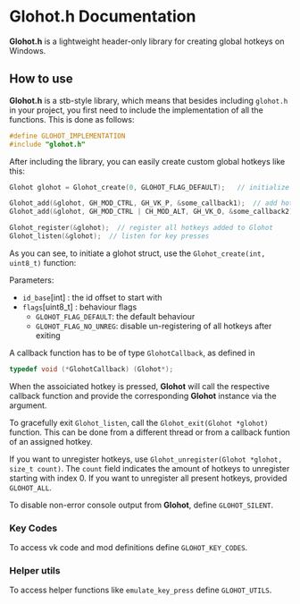 # Glohot.h Documentation

**Glohot.h** is a lightweight header-only library for creating global hotkeys on Windows.

## How to use
**Glohot.h** is a stb-style library, which means that besides including `glohot.h` in your project, you first need to include the implementation of all the functions.
This is done as follows:
```c 
#define GLOHOT_IMPLEMENTATION
#include "glohot.h"
```

After including the library, you can easily create custom global hotkeys like this:

```c 
Glohot glohot = Glohot_create(0, GLOHOT_FLAG_DEFAULT);   // initialize Glohot

Glohot_add(&glohot, GH_MOD_CTRL, GH_VK_P, &some_callback1);  // add hotkeys to Glohot
Glohot_add(&glohot, GH_MOD_CTRL | CH_MOD_ALT, GH_VK_O, &some_callback2);  // provide vk code and modifiers of the key and the callback function

Glohot_register(&glohot);  // register all hotkeys added to Glohot
Glohot_listen(&glohot);  // listen for key presses
```

As you can see, to initiate a glohot struct, use the `Glohot_create(int, uint8_t)` function:

Parameters:
- `id_base`[int] : the id offset to start with
- `flags`[uint8_t] : behaviour flags
	- `GLOHOT_FLAG_DEFAULT`: the default behaviour
	- `GLOHOT_FLAG_NO_UNREG`: disable un-registering of all hotkeys after exiting 

A callback function has to be of type `GlohotCallback`, as defined in
```c 
typedef void (*GlohotCallback) (Glohot*);
```
When the assoiciated hotkey is pressed, **Glohot** will call the respective callback function and provide the corresponding **Glohot** instance via the argument.

To gracefully exit `Glohot_listen`, call the `Glohot_exit(Glohot *glohot)` function.
This can be done from a different thread or from a callback funtion of an assigned hotkey.

If you want to unregister hotkeys, use `Glohot_unregister(Glohot *glohot, size_t count)`.
The `count` field indicates the amount of hotkeys to unregister starting with index 0.
If you want to unregister all present hotkeys, provided `GLOHOT_ALL`.


To disable non-error console output from **Glohot**, define `GLOHOT_SILENT`.

### Key Codes
To access vk code and mod definitions define `GLOHOT_KEY_CODES`.
### Helper utils
To access helper functions like `emulate_key_press` define `GLOHOT_UTILS`.
